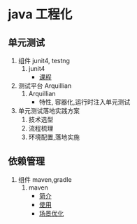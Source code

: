 # java 工程化
## 单元测试
1. 组件 junit4, testng
    1. junit4
        - [课程](https://www.imooc.com/learn/356)
2. 测试平台 Arquillian
    1. Arquillian
        - 特性, 容器化,运行时注入单元测试
3. 单元测试落地实践方案
    1. 技术选型
    2. 流程梳理
    3. 环境配置,落地实施

## 依赖管理
1. 组件 maven,gradle
    1. maven
        - [简介]()
        - [使用]()
        - [场景优化]()
